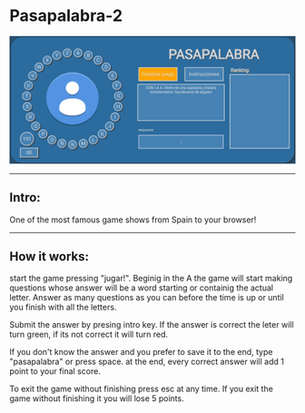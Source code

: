 # Pasapalabra-2

![](images\pasapalabra.jpg)

____

## Intro:

One of the most famous game shows from Spain to your browser!

____
## How it works:

start the game pressing "jugar!". Beginig in the A the game will start making questions whose answer will be a word starting or containig the actual letter. Answer as many questions as you can before the time is up or until you finish with all the letters. 

Submit the answer by presing intro key. If the answer is correct the leter will turn green, if its not correct it will turn red.

If you don't know the answer and you prefer to save it to the end, type "pasapalabra" or press space. at the end, every correct answer will add 1 point to your final score.

To exit the game without finishing press esc at any time. If you exit the game without finishing it you will lose 5 points.
